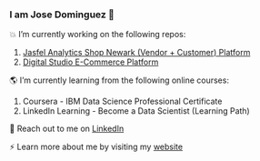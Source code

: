 ### I am Jose Dominguez 👋

<!--
**jose-dom/jose-dom** is a ✨ _special_ ✨ repository because its `README.md` (this file) appears on your GitHub profile.

Here are some ideas to get you started:

- 🔭 I’m currently working on ...
- 🌱 I’m currently learning ...
- 👯 I’m looking to collaborate on ...
- 🤔 I’m looking for help with ...
- 💬 Ask me about ...
- 📫 How to reach me: ...
- 😄 Pronouns: ...
- ⚡ Fun fact: ...
-->

:collision: I’m currently working on the following repos: 
1. [Jasfel Analytics Shop Newark (Vendor + Customer) Platform](https://github.com/jose-dom/shopnewarkcustomers)
2. [Digital Studio E-Commerce Platform](https://github.com/digitalstudiodev/ecommerce)

:earth_americas: I’m currently learning from the following online courses:
1. Coursera - IBM Data Science Professional Certificate
2. LinkedIn Learning - Become a Data Scientist (Learning Path)

:speech_balloon: Reach out to me on [LinkedIn](https://www.linkedin.com/in/josedom/)

:zap: Learn more about me by visiting my [website](https://www.josedom.net/)
